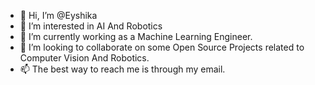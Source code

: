 - 👋 Hi, I’m @Eyshika
- 👀 I’m interested in AI And Robotics
- 🌱 I’m currently working as a Machine Learning Engineer.
- 💞️ I’m looking to collaborate on some Open Source Projects related to Computer Vision And Robotics.
- 📫 The best way to reach me is through my email.

<!---
Eyshika/Eyshika is a ✨ special ✨ repository because its `README.md` (this file) appears on your GitHub profile.
You can click the Preview link to take a look at your changes.
--->
